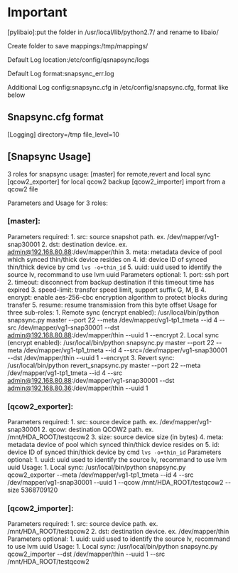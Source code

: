 # Important
[pylibaio]:put the folder in /usr/local/lib/python2.7/ and rename to libaio/ <p>
Create folder to save mappings:/tmp/mappings/ <p>
Default Log location:/etc/config/qsnapsync/logs <p>
Default Log format:snapsync_err.log<p>
Additional Log config:snapsync.cfg in /etc/config/snapsync.cfg, format like below <p>

## Snapsync.cfg format
[Logging]
directory=/tmp
file_level=10

## [Snapsync Usage]
3 roles for snapsync usage:
	[master] for remote,revert and local sync
	[qcow2_exporter] for local qcow2 backup
	[qcow2_importer] import from a qcow2 file

Parameters and Usage for 3 roles:
### [master]:
Parameters required:
	1. src: source snapshot path. ex. /dev/mapper/vg1-snap30001
	2. dst: destination device. ex. admin@192.168.80.88:/dev/mapper/thin
	3. meta: metadata device of pool which synced thin/thick device resides on
	4. id: device ID of synced thin/thick device by cmd `lvs -o+thin_id`
	5. uuid: uuid used to identify the source lv, recommand to use lvm uuid
Parameters optional:
	1. port: ssh port
	2. timeout: disconnect from backup destination if this timeout time has expired
	3. speed-limit: transfer speed limit, support suffix G, M, B
	4. encrypt: enable aes-256-cbc encryption algorithm to protect blocks during transfer
	5. resume: resume transmission from this byte offset
Usage for three sub-roles:
	1. Remote sync (encrypt enabled):
		/usr/local/bin/python snapsync.py master --port 22 --meta /dev/mapper/vg1-tp1_tmeta --id 4 --src /dev/mapper/vg1-snap30001 --dst admin@192.168.80.88:/dev/mapper/thin --uuid 1 --encrypt
	2. Local sync (encrypt enabled):
		/usr/local/bin/python snapsync.py master --port 22 --meta /dev/mapper/vg1-tp1_tmeta --id 4 --src=/dev/mapper/vg1-snap30001 --dst /dev/mapper/thin --uuid 1 --encrypt
	3. Revert sync:
		/usr/local/bin/python revert_snapsync.py master --port 22 --meta /dev/mapper/vg1-tp1_tmeta --id 4 --src admin@192.168.80.88:/dev/mapper/vg1-snap30001 --dst admin@192.168.80.36:/dev/mapper/thin --uuid 1

### [qcow2_exporter]:
Parameters required:
	1. src: source device path. ex. /dev/mapper/vg1-snap30001
	2. qcow: destination QCOW2 path. ex. /mnt/HDA_ROOT/testqcow2
	3. size: source device size (in bytes)
	4. meta: metadata device of pool which synced thin/thick device resides on
	5. id: device ID of synced thin/thick device by cmd `lvs -o+thin_id`
Parameters optional:
	1. uuid: uuid used to identify the source lv, recommand to use lvm uuid
Usage:
	1. Local sync:
		/usr/local/bin/python snapsync.py qcow2_exporter --meta /dev/mapper/vg1-tp1_tmeta --id 4 --src /dev/mapper/vg1-snap30001 --uuid 1 --qcow /mnt/HDA_ROOT/testqcow2 --size 5368709120

### [qcow2_importer]:
Parameters required:
	1. src: source device path. ex. /mnt/HDA_ROOT/testqcow2
	2. dst: destination device. ex. /dev/mapper/thin
Parameters optional:
	1. uuid: uuid used to identify the source lv, recommand to use lvm uuid
Usage:
	1. Local sync:
		/usr/local/bin/python snapsync.py qcow2_importer --dst /dev/mapper/thin --uuid 1 --src /mnt/HDA_ROOT/testqcow2

